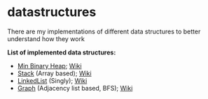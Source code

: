 # datastructures
There are my implementations of different data structures to better understand how they work

**List of implemented data structures:**

* [Min Binary Heap](https://github.com/AlinaKisialiova/datastructures/blob/master/src/MinBinaryHeap.java); [Wiki](https://en.wikipedia.org/wiki/Binary_heap)
* [Stack](https://github.com/AlinaKisialiova/datastructures/blob/master/src/FixedSizeStack.java) (Array based); [Wiki](https://en.wikipedia.org/wiki/Stack_(abstract_data_type))
* [LinkedList](https://github.com/AlinaKisialiova/datastructures/blob/master/src/LinkedList.java) (Singly); [Wiki](https://en.wikipedia.org/wiki/Linked_list)
* [Graph](https://github.com/AlinaKisialiova/datastructures/blob/master/src/Graph.java) (Adjacency list based, BFS); [Wiki](https://en.wikipedia.org/wiki/Graph_(abstract_data_type))
